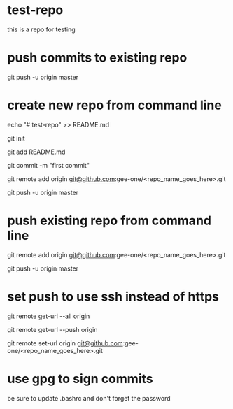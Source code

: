 # test-repo

this is a repo for testing

# push commits to existing repo 

git push -u origin master


# create new repo from command line

echo "# test-repo" >> README.md

git init

git add README.md

git commit -m "first commit"

git remote add origin git@github.com:gee-one/<repo_name_goes_here>.git

git push -u origin master


# push existing repo from command line

git remote add origin git@github.com:gee-one/<repo_name_goes_here>.git

git push -u origin master


# set push to use ssh instead of https

git remote get-url --all origin

git remote get-url --push origin

git remote set-url  origin git@github.com:gee-one/<repo_name_goes_here>.git

# use gpg to sign commits
be sure to update .bashrc and don't forget the password

